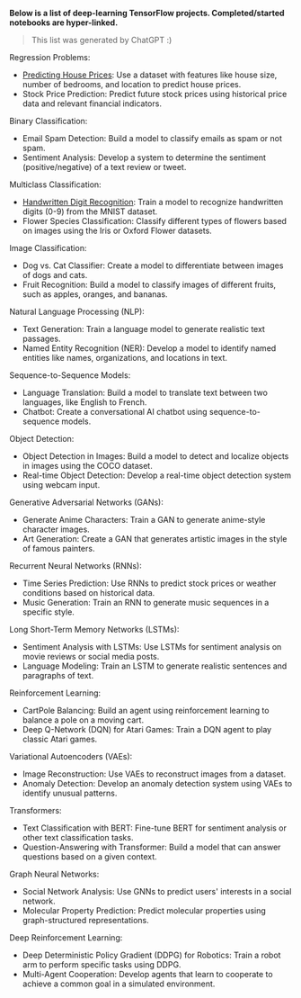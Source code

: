 **Below is a list of deep-learning TensorFlow projects. Completed/started notebooks are hyper-linked.**

> This list was generated by ChatGPT :)

Regression Problems:
* [Predicting House Prices](https://colab.research.google.com/drive/1pOWrMxB9AxT8pVWg5BZ8UH0BtpL3XewH?usp=sharing): Use a dataset with features like house size, number of bedrooms, and location to predict house prices.
* Stock Price Prediction: Predict future stock prices using historical price data and relevant financial indicators.

Binary Classification:
* Email Spam Detection: Build a model to classify emails as spam or not spam.
* Sentiment Analysis: Develop a system to determine the sentiment (positive/negative) of a text review or tweet.

Multiclass Classification:
* [Handwritten Digit Recognition](https://colab.research.google.com/drive/1731Fyk1fUM91pziB-9RSYHGPjoYqUCQJ?usp=sharing): Train a model to recognize handwritten digits (0-9) from the MNIST dataset.
* Flower Species Classification: Classify different types of flowers based on images using the Iris or Oxford Flower datasets.
  
Image Classification:
* Dog vs. Cat Classifier: Create a model to differentiate between images of dogs and cats.
* Fruit Recognition: Build a model to classify images of different fruits, such as apples, oranges, and bananas.

Natural Language Processing (NLP):
* Text Generation: Train a language model to generate realistic text passages.
* Named Entity Recognition (NER): Develop a model to identify named entities like names, organizations, and locations in text.

Sequence-to-Sequence Models:
* Language Translation: Build a model to translate text between two languages, like English to French.
* Chatbot: Create a conversational AI chatbot using sequence-to-sequence models.

Object Detection:
* Object Detection in Images: Build a model to detect and localize objects in images using the COCO dataset.
* Real-time Object Detection: Develop a real-time object detection system using webcam input.

Generative Adversarial Networks (GANs):
* Generate Anime Characters: Train a GAN to generate anime-style character images.
* Art Generation: Create a GAN that generates artistic images in the style of famous painters.

Recurrent Neural Networks (RNNs):
* Time Series Prediction: Use RNNs to predict stock prices or weather conditions based on historical data.
* Music Generation: Train an RNN to generate music sequences in a specific style.

Long Short-Term Memory Networks (LSTMs):
* Sentiment Analysis with LSTMs: Use LSTMs for sentiment analysis on movie reviews or social media posts.
* Language Modeling: Train an LSTM to generate realistic sentences and paragraphs of text.

Reinforcement Learning:
* CartPole Balancing: Build an agent using reinforcement learning to balance a pole on a moving cart.
* Deep Q-Network (DQN) for Atari Games: Train a DQN agent to play classic Atari games.

Variational Autoencoders (VAEs):
* Image Reconstruction: Use VAEs to reconstruct images from a dataset.
* Anomaly Detection: Develop an anomaly detection system using VAEs to identify unusual patterns.

Transformers:
* Text Classification with BERT: Fine-tune BERT for sentiment analysis or other text classification tasks.
* Question-Answering with Transformer: Build a model that can answer questions based on a given context.

Graph Neural Networks:
* Social Network Analysis: Use GNNs to predict users' interests in a social network.
* Molecular Property Prediction: Predict molecular properties using graph-structured representations.

Deep Reinforcement Learning:
* Deep Deterministic Policy Gradient (DDPG) for Robotics: Train a robot arm to perform specific tasks using DDPG.
* Multi-Agent Cooperation: Develop agents that learn to cooperate to achieve a common goal in a simulated environment.
